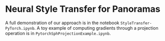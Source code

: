 # Neural Style Transfer for Panoramas

A full demonstration of our approach is in the notebook `StyleTransfer-PyTorch.ipynb`.
A toy example of computing gradients through a projection operation is in `PytorchSphProjectionExample.ipynb`.
